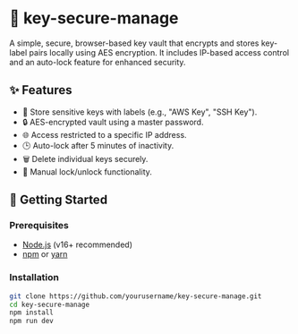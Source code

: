 # 🔐 key-secure-manage

A simple, secure, browser-based key vault that encrypts and stores key-label pairs locally using AES encryption. It includes IP-based access control and an auto-lock feature for enhanced security.

## ✨ Features

- 🔑 Store sensitive keys with labels (e.g., "AWS Key", "SSH Key").
- 🔒 AES-encrypted vault using a master password.
- 🌐 Access restricted to a specific IP address.
- 🕒 Auto-lock after 5 minutes of inactivity.
- 🗑 Delete individual keys securely.
- 🔐 Manual lock/unlock functionality.

## 🚀 Getting Started

### Prerequisites

- [Node.js](https://nodejs.org/) (v16+ recommended)
- [npm](https://www.npmjs.com/) or [yarn](https://yarnpkg.com/)

### Installation

```bash
git clone https://github.com/yourusername/key-secure-manage.git
cd key-secure-manage
npm install
npm run dev
